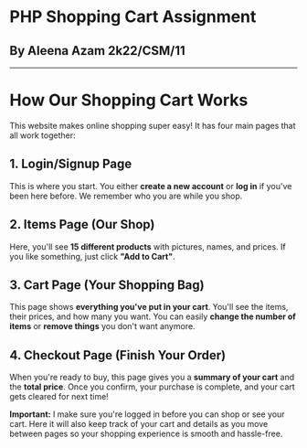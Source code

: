 # PHP Shopping Cart Assignment
## By Aleena Azam 2k22/CSM/11

---
# How Our Shopping Cart Works

This website makes online shopping super easy! It has four main pages that all work together:

## 1. Login/Signup Page

This is where you start. You either **create a new account** or **log in** if you've been here before. We remember who you are while you shop.

## 2. Items Page (Our Shop)

Here, you'll see **15 different products** with pictures, names, and prices. If you like something, just click **"Add to Cart"**.

## 3. Cart Page (Your Shopping Bag)

This page shows **everything you've put in your cart**. You'll see the items, their prices, and how many you want. You can easily **change the number of items** or **remove things** you don't want anymore.

## 4. Checkout Page (Finish Your Order)

When you're ready to buy, this page gives you a **summary of your cart** and the **total price**. Once you confirm, your purchase is complete, and your cart gets cleared for next time!


**Important:** I  make sure you're logged in before you can shop or see your cart. Here it will  also keep track of your cart and details as you move between pages so your shopping experience is smooth and hassle-free.
